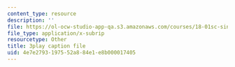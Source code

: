 ```yaml
---
content_type: resource
description: ''
file: https://ol-ocw-studio-app-qa.s3.amazonaws.com/courses/18-01sc-single-variable-calculus-fall-2010/4e7e2793197552a884e1e8b000017405_HgEqXhsIq_g.vtt
file_type: application/x-subrip
resourcetype: Other
title: 3play caption file
uid: 4e7e2793-1975-52a8-84e1-e8b000017405
---
```

